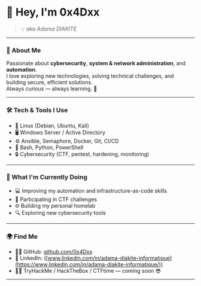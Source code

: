 # 👋 Hey, I'm 0x4Dxx

> 💡 _aka Adama DIAKITE_

---

### 🧠 About Me

Passionate about **cybersecurity**, **system & network administration**, and **automation**.  
I love exploring new technologies, solving technical challenges, and building secure, efficient solutions.  
Always curious — always learning. 🚀

---

### 🛠️ Tech & Tools I Use

- 🐧 Linux (Debian, Ubuntu, Kali)
- 🖥️ Windows Server / Active Directory
- ⚙️ Ansible, Semaphore, Docker, Git, CI/CD
- 🧰 Bash, Python, PowerShell
- 🔒 Cybersecurity (CTF, pentest, hardening, monitoring)

---

### 🎯 What I'm Currently Doing

- 💻 Improving my automation and infrastructure-as-code skills  
- 🧩 Participating in CTF challenges  
- 🌐 Building my personal homelab  
- 🔍 Exploring new cybersecurity tools  

---

### 🌍 Find Me

- 🧑‍💻 GitHub: [github.com/0x4Dxx](https://github.com/0x4Dxx)
- 💼 LinkedIn: ([www.linkedin.com/in/adama-diakite-informatique](https://www.linkedin.com/in/adama-diakite-informatique/))
- 🏴‍☠️ TryHackMe / HackTheBox / CTFtime — coming soon 😎

---


